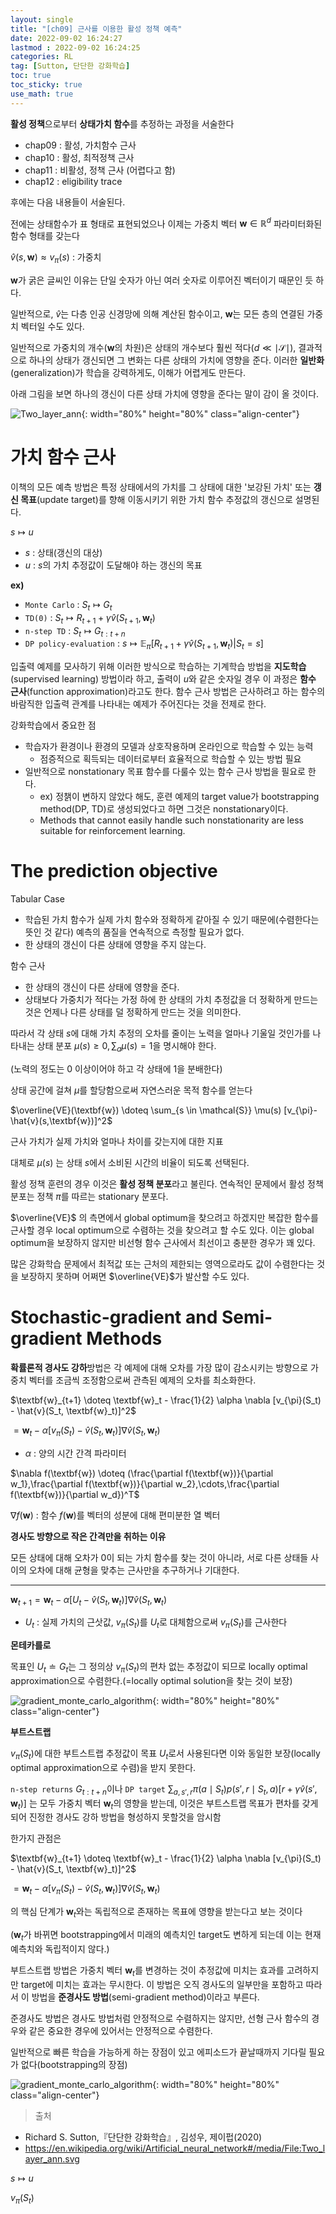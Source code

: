 ```yaml
---
layout: single
title: "[ch09] 근사를 이용한 활성 정책 예측"
date: 2022-09-02 16:24:27
lastmod : 2022-09-02 16:24:25
categories: RL
tag: [Sutton, 단단한 강화학습]
toc: true
toc_sticky: true
use_math: true
---
```


**활성 정책**으로부터 **상태가치 함수**를 추정하는 과정을 서술한다

* chap09 : 활성, 가치함수 근사
* chap10 : 활성, 최적정책 근사
* chap11 : 비활성, 정책 근사 (어렵다고 함)
* chap12 : eligibility trace

후에는 다음 내용들이 서술된다.

전에는 상태함수가 표 형태로 표현되었으나 이제는 가중치 벡터 $\textbf{w}\in\mathbb{R}^{d}$ 파라미터화된 함수 형태를 갖는다

$\hat{v}(s, \textbf{w}) \approx v_{\pi}(s)$ : 가중치

$\textbf{w}$가 굵은 글씨인 이유는 단일 숫자가 아닌 여러 숫자로 이루어진 벡터이기 때문인 듯 하다.

일반적으로, $\hat{v}$는 다층 인공 신경망에 의해 계산된 함수이고, $\textbf{w}$는 모든 층의 연결된 가중치 벡터일 수도 있다.

일반적으로 가중치의 개수($\textbf{w}$의 차원)은 상태의 개수보다 훨씬 적다($d \ll \mid \mathcal{S} \mid$), 결과적으로 하나의 상태가 갱신되면 그 변화는 다른 상태의 가치에 영향을 준다. 이러한 **일반화**(generalization)가 학습을 강력하게도, 이해가 어렵게도 만든다.

아래 그림을 보면 하나의 갱신이 다른 상태 가치에 영향을 준다는 말이 감이 올 것이다.

![Two_layer_ann](../../assets/images/ai/Two_layer_ann.svg){: width="80%" height="80%" class="align-center"}

# 가치 함수 근사

이책의 모든 예측 방법은 특정 상태에서의 가치를 그 상태에 대한 '보강된 가치' 또는 **갱신 목표**(update target)를 향해 이동시키기 위한 가치 함수 추정값의 갱신으로 설명된다.

$s \mapsto u$
* $s$ : 상태(갱신의 대상)
* $u$ : $s$의 가치 추정값이 도달해야 하는 갱신의 목표

**ex)**

* `Monte Carlo` : $S_t \mapsto G_t$
* `TD(0)` : $S_t \mapsto R_{t+1}+\gamma \hat{v}(S_{t+1}, \textbf{w}_t)$
* `n-step TD` : $S_t \mapsto G_{t:t+n}$
* `DP policy-evaluation` : $s \mapsto \mathbb{E}_{\pi} [R_{t+1} + \gamma \hat{v}(S_{t+1}, \textbf{w}_{t}) \vert S_{t}=s]$

입출력 예제를 모사하기 위해 이러한 방식으로 학습하는 기계학습 방법을 **지도학습**(supervised learning) 방법이라 하고, 출력이 $u$와 같은 숫자일 경우 이 과정은 **함수 근사**(function approximation)라고도 한다. 함수 근사 방법은 근사하려고 하는 함수의 바람직한 입출력 관계를 나타내는 예제가 주어진다는 것을 전제로 한다.

강화학습에서 중요한 점
* 학습자가 환경이나 환경의 모델과 상호작용하며 온라인으로 학습할 수 있는 능력
  * 점증적으로 획득되는 데이터로부터 효율적으로 학습할 수 있는 방법 필요
* 일반적으로 nonstationary 목표 함수를 다룰수 있는 함수 근사 방법을 필요로 한다.
  * ex) 정챍이 변하지 않았다 해도, 훈련 예제의 target value가 bootstrapping method(DP, TD)로 생성되었다고 하면 그것은 nonstationary이다.
  * Methods that cannot easily handle such nonstationarity are less suitable for reinforcement learning.

# The prediction objective

Tabular Case
* 학습된 가치 함수가 실제 가치 함수와 정확하게 같아질 수 있기 때문에(수렴한다는 뜻인 것 같다) 예측의 품질을 연속적으로 측정할 필요가 없다.
* 한 상태의 갱신이 다른 상태에 영향을 주지 않는다.

함수 근사
* 한 상태의 갱신이 다른 상태에 영향을 준다.
* 상태보다 가중치가 적다는 가정 하에 한 상태의 가치 추정값을 더 정확하게 만드는 것은 언제나 다른 상태를 덜 정확하게 만드는 것을 의미한다.

따라서 각 상태 $s$에 대해 가치 추정의 오차를 줄이는 노력을 얼마나 기울일 것인가를 나타내는 상태 분포 $\mu(s) \geq 0, \sum_a \mu(s)=1$을 명시해야 한다.

(노력의 정도는 0 이상이어야 하고 각 상태에 1을 분배한다)

상태 공간에 걸쳐 $\mu$를 할당함으로써 자연스러운 목적 함수를 얻는다

$\overline{VE}(\textbf{w}) \doteq \sum_{s \in \mathcal{S}} \mu(s) [v_{\pi}-\hat{v}(s,\textbf{w})]^2$

근사 가치가 실제 가치와 얼마나 차이를 갖는지에 대한 지표

대체로 $\mu(s)$ 는 상태 $s$에서 소비된 시간의 비율이 되도록 선택된다.

활성 정책 훈련의 경우 이것은 **활성 정책 분포**라고 불린다.
연속적인 문제에서 활성 정책 분포는 정책 $\pi$를 따르는 stationary 분포다.

$\overline{VE}$ 의 측면에서 global optimum을 찾으려고 하겠지만 복잡한 함수를 근사할 경우 local optimum으로 수렴하는 것을 찾으려고 할 수도 있다. 이는 global optimum을 보장하지 않지만 비선형 함수 근사에서 최선이고 충분한 경우가 꽤 있다.

많은 강화학습 문제에서 최적값 또는 근처의 제한되는 영역으로라도 값이 수렴한다는 것을 보장하지 못하며 어쩌면 $\overline{VE}$가 발산할 수도 있다.

# Stochastic-gradient and Semi-gradient Methods

**확률론적 경사도 강하**방법은 각 예제에 대해 오차를 가장 많이 감소시키는 방향으로 가중치 벡터를 조금씩 조정함으로써 관측된 예제의 오차를 최소화한다.

$\textbf{w}_{t+1} \doteq \textbf{w}_t - \frac{1}{2} \alpha \nabla [v_{\pi}(S_t) - \hat{v}(S_t, \textbf{w}_t)]^2$

$=\textbf{w}_t - \alpha[v_{\pi}(S_t) - \hat{v}(S_t, \textbf{w}_t)]\nabla \hat{v}(S_t,\textbf{w}_t)$

* $\alpha$ : 양의 시간 간격 파라미터

$\nabla f(\textbf{w}) \doteq (\frac{\partial f(\textbf{w})}{\partial w_1},\frac{\partial f(\textbf{w})}{\partial w_2},\cdots,\frac{\partial f(\textbf{w})}{\partial w_d})^T$

$\nabla f(\textbf{w})$ : 함수 $f(\textbf{w})$를 벡터의 성분에 대해 편미분한 열 벡터

**경사도 방향으로 작은 간격만을 취하는 이유**

모든 상태에 대해 오차가 0이 되는 가치 함수를 찾는 것이 아니라, 서로 다른 상태들 사이의 오차에 대해 균형을 맞추는 근사만을 추구하거나 기대한다.

---

$\textbf{w}_{t+1}=\textbf{w}_t - \alpha[U_t - \hat{v}(S_t, \textbf{w}_t)]\nabla \hat{v}(S_t,\textbf{w}_t)$

* $U_t$ : 실제 가치의 근삿값, $v_{\pi}(S_t)$를 $U_t$로 대체함으로써 $v_{\pi}(S_t)$를 근사한다

**몬테카를로**

목표인 $U_t \doteq G_t$는 그 정의상 $v_{\pi}(S_t)$의 편차 없는 추정값이 되므로 locally optimal approximation으로 수렴한다.(=locally optimal solution을 찾는 것이 보장)

![gradient_monte_carlo_algorithm](../../assets/images/rl/9_3_gradient_monte_carlo_algorithm.png){: width="80%" height="80%" class="align-center"}

**부트스트랩**

$v_{\pi}(S_t)$에 대한 부트스트랩 추정값이 목표 $U_t$로서 사용된다면 이와 동일한 보장(locally optimal approximation으로 수렴)을 받지 못한다.

`n-step returns` $G_{t:t+n}$이나 `DP target` $\sum_{a,s',r} \pi(a \mid S_t)p(s',r \mid S_t, a)[r + \gamma \hat{v}(s', \textbf{w}_t)]$ 는 모두 가중치 벡터 $\textbf{w}_t$의 영향을 받는데, 이것은 부트스트랩 목표가 편차를 갖게 되어 진정한 경사도 강하 방법을 형성하지 못할것을 암시함

한가지 관점은

$\textbf{w}_{t+1} \doteq \textbf{w}_t - \frac{1}{2} \alpha \nabla [v_{\pi}(S_t) - \hat{v}(S_t, \textbf{w}_t)]^2$

$=\textbf{w}_t - \alpha[v_{\pi}(S_t) - \hat{v}(S_t, \textbf{w}_t)]\nabla \hat{v}(S_t,\textbf{w}_t)$

의 핵심 단계가 $\textbf{w}_t$와는 독립적으로 존재하는 목표에 영향을 받는다고 보는 것이다

($\textbf{w}_t$가 바뀌면 bootstrapping에서 미래의 예측치인 target도 변하게 되는데 이는 현재 예측치와 독립적이지 않다.)

부트스트랩 방법은 가중치 벡터 $\textbf{w}_t$를 변경하는 것이 추정값에 미치는 효과를 고려하지만 target에 미치는 효과는 무시한다. 이 방법은 오직 경사도의 일부만을 포함하고 따라서 이 방법을 **준경사도 방법**(semi-gradient method)이라고 부른다.

준경사도 방법은 경사도 방법처럼 안정적으로 수렴하지는 않지만, 선형 근사 함수의 경우와 같은 중요한 경우에 있어서는 안정적으로 수렴한다.

일반적으로 빠른 학습을 가능하게 하는 장점이 있고 에피소드가 끝날때까지 기다릴 필요가 없다(bootstrapping의 장점)

![gradient_monte_carlo_algorithm](../../assets/images/rl/9_3_semi_gradient_TD.png){: width="80%" height="80%" class="align-center"}

> 출처
 - Richard S. Sutton,『단단한 강화학습』, 김성우, 제이펍(2020)
 - https://en.wikipedia.org/wiki/Artificial_neural_network#/media/File:Two_layer_ann.svg

$s \mapsto u$

$v_{\pi}(S_t)$